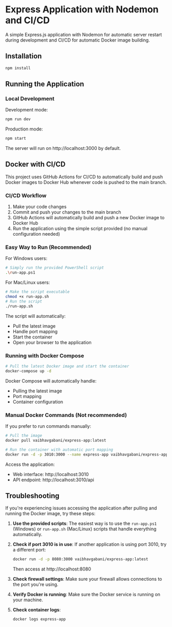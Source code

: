 # Express Application with Nodemon and CI/CD

A simple Express.js application with Nodemon for automatic server restart during development and CI/CD for automatic Docker image building.

## Installation

```bash
npm install
```

## Running the Application

### Local Development
Development mode:
```bash
npm run dev
```

Production mode:
```bash
npm start
```

The server will run on http://localhost:3000 by default.

## Docker with CI/CD

This project uses GitHub Actions for CI/CD to automatically build and push Docker images to Docker Hub whenever code is pushed to the main branch.

### CI/CD Workflow

1. Make your code changes
2. Commit and push your changes to the main branch
3. GitHub Actions will automatically build and push a new Docker image to Docker Hub
4. Run the application using the simple script provided (no manual configuration needed)

### Easy Way to Run (Recommended)

For Windows users:
```bash
# Simply run the provided PowerShell script
.\run-app.ps1
```

For Mac/Linux users:
```bash
# Make the script executable
chmod +x run-app.sh
# Run the script
./run-app.sh
```

The script will automatically:
- Pull the latest image
- Handle port mapping
- Start the container
- Open your browser to the application

### Running with Docker Compose

```bash
# Pull the latest Docker image and start the container
docker-compose up -d
```

Docker Compose will automatically handle:
- Pulling the latest image
- Port mapping
- Container configuration

### Manual Docker Commands (Not recommended)

If you prefer to run commands manually:

```bash
# Pull the image
docker pull vaibhavgabani/express-app:latest

# Run the container with automatic port mapping
docker run -d -p 3010:3000 --name express-app vaibhavgabani/express-app:latest
```

Access the application:
- Web interface: http://localhost:3010
- API endpoint: http://localhost:3010/api

## Troubleshooting

If you're experiencing issues accessing the application after pulling and running the Docker image, try these steps:

1. **Use the provided scripts**: The easiest way is to use the `run-app.ps1` (Windows) or `run-app.sh` (Mac/Linux) scripts that handle everything automatically.

2. **Check if port 3010 is in use**: If another application is using port 3010, try a different port:
   ```bash
   docker run -d -p 8080:3000 vaibhavgabani/express-app:latest
   ```
   Then access at http://localhost:8080

3. **Check firewall settings**: Make sure your firewall allows connections to the port you're using.

4. **Verify Docker is running**: Make sure the Docker service is running on your machine.

5. **Check container logs**:
   ```bash
   docker logs express-app
   ```
